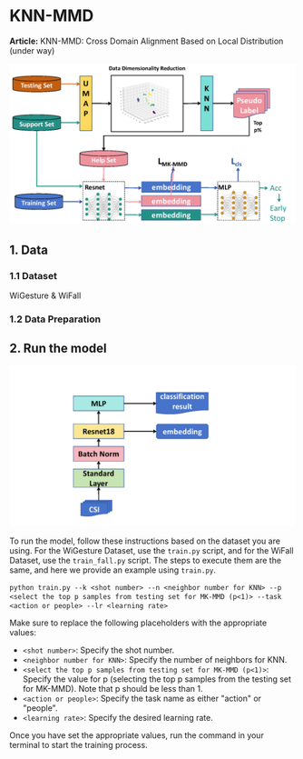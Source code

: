 # KNN-MMD

**Article:** KNN-MMD: Cross Domain Alignment Based on Local Distribution (under way)

![](./img/model.png)

## 1. Data

### 1.1 Dataset

WiGesture & WiFall



### 1.2 Data Preparation



## 2. Run the model

![](./img/network.png)

To run the model, follow these instructions based on the dataset you are using. For the WiGesture Dataset, use the `train.py` script, and for the WiFall Dataset, use the `train_fall.py` script. The steps to execute them are the same, and here we provide an example using `train.py`.

```
python train.py --k <shot number> --n <neighbor number for KNN> --p <select the top p samples from testing set for MK-MMD (p<1)> --task <action or people> --lr <learning rate>
```

Make sure to replace the following placeholders with the appropriate values:

- `<shot number>`: Specify the shot number.
- `<neighbor number for KNN>`: Specify the number of neighbors for KNN.
- `<select the top p samples from testing set for MK-MMD (p<1)>`: Specify the value for p (selecting the top p samples from the testing set for MK-MMD). Note that p should be less than 1.
- `<action or people>`: Specify the task name as either "action" or "people".
- `<learning rate>`: Specify the desired learning rate.

Once you have set the appropriate values, run the command in your terminal to start the training process.
